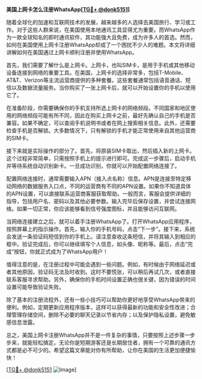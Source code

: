 **美国上网卡怎么注册WhatsApp[[TG💪+ @donk5151](https://t.me/s/donk5151)]**

随着全球化的加速和互联网技术的发展，越来越多的人选择去美国旅行、学习或工作。对于这些人群来说，在美国使用本地通讯工具显得尤为重要。而WhatsApp作为一款全球知名的即时通讯软件，其功能强大且免费，成为许多人的首选。然而，如何在美国使用上网卡注册WhatsApp却成了一个困扰不少人的难题。本文将详细讲解如何在美国通过上网卡顺利注册并使用WhatsApp。

首先，我们需要了解什么是上网卡。上网卡，也叫SIM卡，是用于手机或其他移动设备连接到网络的重要工具。在美国，上网卡的选择非常多，包括T-Mobile、AT&T、Verizon等主流运营商提供的多种套餐。这些套餐通常包括语音通话、短信以及数据流量服务。当你购买了一张上网卡后，就可以开始设置你的手机以使用它了。

在准备阶段，你需要确保你的手机支持所选上网卡的网络频段。不同国家和地区使用的网络频段可能有所不同，因此在购买上网卡之前，最好先确认自己的手机是否兼容。如果不确定，可以查阅手机说明书或者在网上搜索相关信息。此外，还需要检查手机是否解锁。大多数情况下，只有解锁的手机才能正常使用来自其他运营商的SIM卡。

接下来就是实际操作的部分了。首先，将原装SIM卡取出，然后插入新的上网卡。这个过程非常简单，只需按照手机上的提示进行即可。完成这一步骤后，启动手机并等待系统自动识别新卡。一旦成功识别，你就可以开始配置网络连接了。

配置网络连接时，通常需要输入APN（接入点名称）信息。APN是连接至特定移动网络的数据服务入口点，不同的运营商有不同的APN设置。如果你不知道具体的APN设置，可以直接联系运营商客服获取帮助。一般而言，客服会提供详细的指导，包括用户名、密码以及其他必要参数。输入完毕后保存设置，并尝试连接网络。如果一切正常，你应该能够看到信号强度图标，并且能够访问互联网。

当网络连接建立之后，就可以着手注册WhatsApp了。打开WhatsApp应用程序，按照屏幕上的指示操作。首先，输入你的手机号码，点击“下一步”。接下来，系统会发送一条验证码短信到你的手机上。请注意查收这条短信，并将其输入到相应的框中。验证完成后，你可以继续填写个人信息，如头像、昵称等。最后，点击“完成”按钮，你就正式成为了WhatsApp用户！

值得注意的是，在注册过程中可能会遇到一些问题。例如，有时候由于网络延迟或者其他原因，验证码无法及时收到。这时不要慌张，可以稍后再试几次，或者直接联系客服寻求帮助。另外，确保你的手机时间设置正确也很关键，因为错误的时间设置可能导致验证失败。

除了基本的注册流程外，还有一些小技巧可以帮助你更好地享受WhatsApp带来的便利。例如，定期更新应用程序版本，这样可以获得最新的功能和安全性改进；合理管理存储空间，删除不必要的聊天记录以节省内存；以及保护隐私设置，避免敏感信息泄露。

总之，美国上网卡注册WhatsApp并不是一件复杂的事情，只要按照上述步骤一步步来，就能轻松搞定。无论你是短期游客还是长期居住者，拥有一个可靠的通讯方式都是必不可少的。希望这篇文章能对你有所帮助，让你在美国的生活更加便捷愉快！

[[TG💪+ @donk5151](https://t.me/s/donk5151) ![Image](https://i.postimg.cc/rwNCRYN7/Snipaste-2025-04-30-17-27-05.png)]